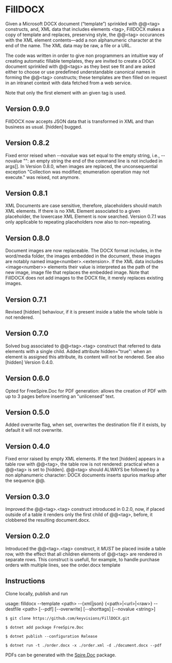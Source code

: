 # FillDOCX

Given a Microsoft DOCX document (“template”) sprinkled with @@\<tag> constructs, and, XML data that includes elements \<tag>, FillDOCX makes a copy of template and replaces, preserving style, the @@\<tag> occurances with the XML element contents&mdash;add a non alphanumeric character at the end of the name. The XML data may be raw, a file or a URL.

The code was written in order to give non programmers an intuitive way of creating automatic fillable templates, they are invited to create a DOCX document sprinkled with @@\<tags> as they best see fit and are asked either to choose or use predefined understandable canonical names in forming the @@\<tag> constructs; these templates are then filled on request in an intranet context with data fetched from a web service.

Note that only the first element with an given tag is used.

## Version 0.9.0
FillDOCX now accepts JSON data that is transformed in XML and than business as usual. [hidden] bugged.

## Version 0.8.2
Fixed error reised when --novalue was set equal to the empty string, i.e., --novalue "": an empty string the end of the command line is not included in args[].
In Version 0.8.0, when images are replaced, the unconsequential exception "Collection was modified; enumeration operation may not execute." was reised, not anymore. 

## Version 0.8.1
XML Documents are case sensitive, therefore, placeholders should match XML elements. If there is no XML Element associated to a given placeholder, the lowercase XML Element is now searched.
Version 0.7.1 was only applicable to repeating placeholders now also to non-repeating.

## Version 0.8.0
Document images are now replaceable. The DOCX format includes, in the word/media folder, the images embedded in the document, these images are notably named image\<number>.\<extension>. If the XML data includes \<image\<number>> elements their value is interpreted as the path of the new image, image file that replaces the embedded image. Note that FillDOCX does not add images to the DOCX file, it merely replaces existing images.

## Version 0.7.1
Revised [hidden] behaviour, if it is present inside a table the whole table is not rendered.

## Version 0.7.0
Solved bug associated to @@\<tag>.\<tag> construct that referred to data elements with a single child.
Added attribute hidden="true": when an element is assigned this attribute, its content will not be rendered. See also [hidden] Version 0.4.0.

## Version 0.6.0
Opted for FreeSpire.Doc for PDF generation: allows the creation of PDF with up to 3 pages before inserting an "unlicensed" text.

## Version 0.5.0
Added overwrite flag, when set, overwrites the destination file if it exists, by default it will not overwrite.

## Version 0.4.0
Fixed error raised by empty XML elements.
If the text [hidden] appears in a table row with @@\<tag>, the table row is not rendered: practical when a @@\<tag> is set to [hidden].
@@\<tag> should ALWAYS be followed by a non alphanumeric character: DOCX documents inserts spurios markup after the sequence @@.

## Version 0.3.0
Improved the @@\<tag>.\<tag> construct introduced in 0.2.0, now, if placed outside of a table it renders only the first child of @@\<tag>, before, it clobbered the resulting document.docx.

## Version 0.2.0
Introduced the @@\<tag>.\<tag> construct, it _MUST_ be placed inside a table row, with the effect that all children elements of @@\<tag> are rendered in separate rows.
This construct is usefull, for example, to handle purchase orders with multiple lines, see the order.docx template

## Instructions
Clone locally, publish and run

usage: filldocx --template \<path> --{xml|json} {\<path>|\<url>|\<raw>} --destfile \<path> [--pdf] [--overwrite] [--shorttags] [--novalue \<string>]

`$ git clone https://github.com/keyvisions/FillDOCX.git`

`$ dotnet add package FreeSpire.Doc`

`$ dotnet publish --configuration Release`

`$ dotnet run -t ./order.docx -x ./order.xml -d ./document.docx --pdf`

PDFs can be generated with the [Spire.Doc](https://www.nuget.org/packages/Spire.Doc/) package.
